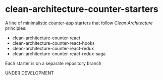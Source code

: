 # clean-architecture-counter-starters

A line of minimalistic counter-app starters that follow *Clean Architecture* principles:
- clean-architecture-counter-react
- clean-architecture-counter-react-hooks
- clean-architecture-counter-react-redux
- clean-architecture-counter-react-redux-saga 

Each starter is on a separate repository branch

UNDER DEVELOPMENT
